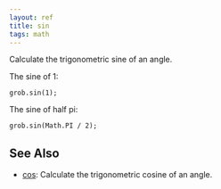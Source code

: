 ```yaml
---
layout: ref
title: sin
tags: math
---
```

Calculate the trigonometric sine of an angle.

The sine of 1:

    grob.sin(1);

The sine of half pi:

    grob.sin(Math.PI / 2);

## See Also
- [cos](/ref/cos.html): Calculate the trigonometric cosine of an angle.
